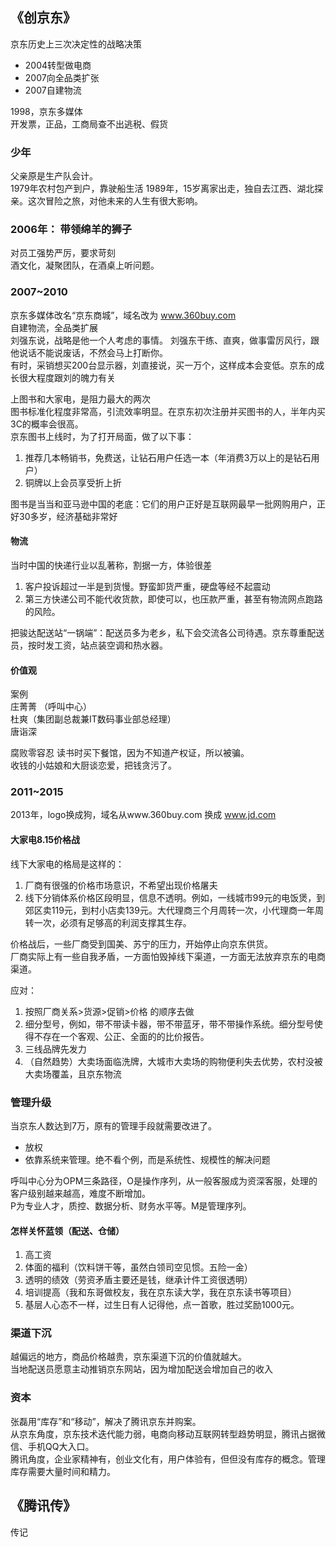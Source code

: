 ## 《创京东》

京东历史上三次决定性的战略决策
- 2004转型做电商
- 2007向全品类扩张
- 2007自建物流


1998，京东多媒体  
开发票，正品，工商局查不出逃税、假货

### 少年
父亲原是生产队会计。  
1979年农村包产到户，靠驶船生活
1989年，15岁离家出走，独自去江西、湖北探亲。这次冒险之旅，对他未来的人生有很大影响。  

### 2006年： 带领绵羊的狮子
对员工强势严厉，要求苛刻  
酒文化，凝聚团队，在酒桌上听问题。
### 2007~2010
京东多媒体改名“京东商城”，域名改为 www.360buy.com  
自建物流，全品类扩展  
刘强东说，战略是他一个人考虑的事情。
刘强东干练、直爽，做事雷厉风行，跟他说话不能说废话，不然会马上打断你。  
有时，采销想买200台显示器，刘直接说，买一万个，这样成本会变低。京东的成长很大程度跟刘的魄力有关


上图书和大家电，是阻力最大的两次  
图书标准化程度非常高，引流效率明显。在京东初次注册并买图书的人，半年内买3C的概率会很高。  
京东图书上线时，为了打开局面，做了以下事：
1. 推荐几本畅销书，免费送，让钻石用户任选一本（年消费3万以上的是钻石用户）
2. 铜牌以上会员享受折上折


图书是当当和亚马逊中国的老底：它们的用户正好是互联网最早一批网购用户，正好30多岁，经济基础非常好  


#### 物流
当时中国的快递行业以乱著称，割据一方，体验很差
1. 客户投诉超过一半是到货慢。野蛮卸货严重，硬盘等经不起震动
2. 第三方快递公司不能代收货款，即使可以，也压款严重，甚至有物流网点跑路的风险。


把骏达配送站“一锅端”：配送员多为老乡，私下会交流各公司待遇。京东尊重配送员，按时发工资，站点装空调和热水器。


#### 价值观

案例  
庄菁菁 （呼叫中心）  
杜爽（集团副总裁兼IT数码事业部总经理）  
唐诣深

 腐败零容忍
 读书时买下餐馆，因为不知道产权证，所以被骗。  
 收钱的小姑娘和大厨谈恋爱，把钱贪污了。

### 2011~2015

2013年，logo换成狗，域名从www.360buy.com 换成 www.jd.com  


#### 大家电8.15价格战  

线下大家电的格局是这样的：
1. 厂商有很强的价格市场意识，不希望出现价格屠夫
2. 线下分销体系价格区段明显，信息不透明。例如，一线城市99元的电饭煲，到郊区卖119元，到村小店卖139元。大代理商三个月周转一次，小代理商一年周转一次，必须有足够高的利润支撑其生存。


价格战后，一些厂商受到国美、苏宁的压力，开始停止向京东供货。  
厂商实际上有一些自我矛盾，一方面怕毁掉线下渠道，一方面无法放弃京东的电商渠道。  

应对：
1. 按照厂商关系>货源>促销>价格 的顺序去做
2. 细分型号，例如，带不带读卡器，带不带蓝牙，带不带操作系统。细分型号使得不存在一个客观、公正、全面的的比价报告。
3. 三线品牌先发力
4. （自然趋势）大卖场面临洗牌，大城市大卖场的购物便利失去优势，农村没被大卖场覆盖，且京东物流


### 管理升级
当京东人数达到7万，原有的管理手段就需要改进了。
- 放权
- 依靠系统来管理。绝不看个例，而是系统性、规模性的解决问题





呼叫中心分为OPM三条路径，O是操作序列，从一般客服成为资深客服，处理的客户级别越来越高，难度不断增加。  
P为专业人才，质控、数据分析、财务水平等。M是管理序列。


#### 怎样关怀蓝领（配送、仓储）
1. 高工资
2. 体面的福利（饮料饼干等，虽然白领司空见惯。五险一金）
3. 透明的绩效（劳资矛盾主要还是钱，继承计件工资很透明）
4. 培训提高（我和东哥做校友，我在京东读大学，我在京东读书等项目）
5. 基层人心态不一样，过生日有人记得他，点一首歌，胜过奖励1000元。


### 渠道下沉
越偏远的地方，商品价格越贵，京东渠道下沉的价值就越大。  
当地配送员愿意主动推销京东网站，因为增加配送会增加自己的收入

### 资本
张磊用“库存”和“移动”，解决了腾讯京东并购案。  
从京东角度，京东技术迭代能力弱，电商向移动互联网转型趋势明显，腾讯占据微信、手机QQ大入口。  
腾讯角度，企业家精神有，创业文化有，用户体验有，但但没有库存的概念。管理库存需要大量时间和精力。  

## 《腾讯传》

传记
